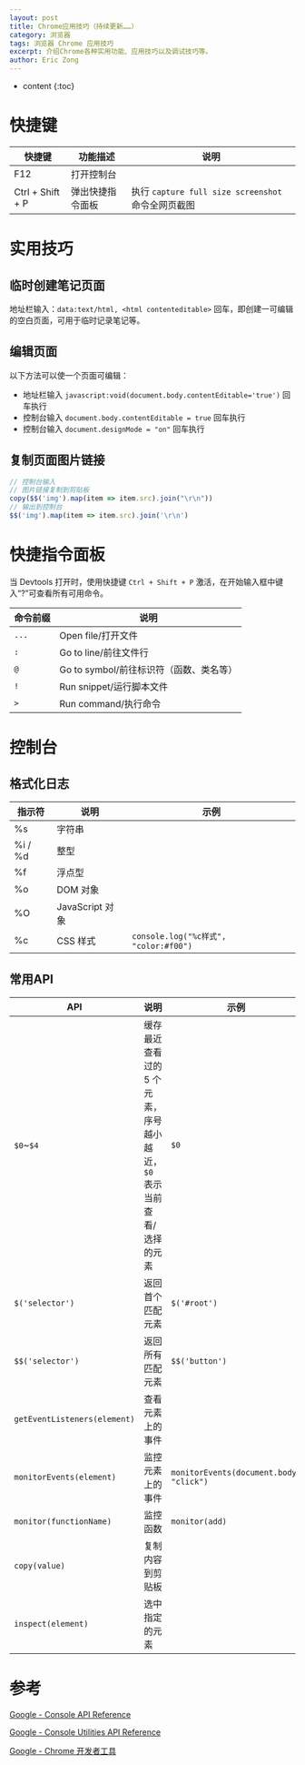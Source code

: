 ```yaml
---
layout: post
title: Chrome应用技巧（持续更新……）
category: 浏览器
tags: 浏览器 Chrome 应用技巧
excerpt: 介绍Chrome各种实用功能、应用技巧以及调试技巧等。
author: Eric Zong
---
```


* content
{:toc}
# 快捷键

| 快捷键           | 功能描述         | 说明                                               |
| ---------------- | ---------------- | -------------------------------------------------- |
| F12              | 打开控制台       |                                                    |
| Ctrl + Shift + P | 弹出快捷指令面板 | 执行 `capture full size screenshot` 命令全网页截图 |

# 实用技巧

## 临时创建笔记页面

地址栏输入：`data:text/html, <html contenteditable>` 回车，即创建一可编辑的空白页面，可用于临时记录笔记等。

## 编辑页面

以下方法可以使一个页面可编辑：

* 地址栏输入 `javascript:void(document.body.contentEditable='true')` 回车执行
* 控制台输入 `document.body.contentEditable = true` 回车执行
* 控制台输入 `document.designMode = "on"` 回车执行

## 复制页面图片链接

```js
// 控制台输入
// 图片链接复制到剪贴板
copy($$('img').map(item => item.src).join("\r\n"))
// 输出到控制台
$$('img').map(item => item.src).join('\r\n')
```

# 快捷指令面板

当 Devtools 打开时，使用快捷键 `Ctrl + Shift + P` 激活，在开始输入框中键入“?”可查看所有可用命令。

| 命令前缀 | 说明                                    |
| -------- | --------------------------------------- |
| `...`    | Open file/打开文件                      |
| `:`      | Go to line/前往文件行                   |
| `@`      | Go to symbol/前往标识符（函数、类名等） |
| `!`      | Run snippet/运行脚本文件                |
| `>`      | Run command/执行命令                    |



# 控制台

## 格式化日志

| 指示符  | 说明            | 示例                                  |
| ------- | --------------- | ------------------------------------- |
| %s      | 字符串          |                                       |
| %i / %d | 整型            |                                       |
| %f      | 浮点型          |                                       |
| %o      | DOM 对象        |                                       |
| %O      | JavaScript 对象 |                                       |
| %c      | CSS 样式        | `console.log("%c样式", "color:#f00")` |

## 常用API

| API                          | 说明                                                         | 示例                                    |
| ---------------------------- | ------------------------------------------------------------ | --------------------------------------- |
| `$0`~`$4`                    | 缓存最近查看过的 5 个元素，序号越小越近，`$0` 表示当前查看/选择的元素 | `$0`                                    |
| `$('selector')`              | 返回首个匹配元素                                             | `$('#root')`                            |
| `$$('selector')`             | 返回所有匹配元素                                             | `$$('button')`                          |
| `getEventListeners(element)` | 查看元素上的事件                                             |                                         |
| `monitorEvents(element)`     | 监控元素上的事件                                             | `monitorEvents(document.body, "click")` |
| `monitor(functionName)`      | 监控函数                                                     | `monitor(add)`                          |
| `copy(value)`                | 复制内容到剪贴板                                             |                                         |
| `inspect(element)`           | 选中指定的元素                                               |                                         |

# 参考

[Google - Console API Reference](https://developers.google.com/web/tools/chrome-devtools/console/api)

[Google - Console Utilities API Reference](https://developers.google.com/web/tools/chrome-devtools/console/utilities)

[Google - Chrome 开发者工具](https://developers.google.com/web/tools/chrome-devtools/)